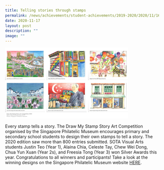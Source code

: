 ```yaml
---
title: Telling stories through stamps
permalink: /news/achievements/student-achievements/2019-2020/2020/11/16/telling-stories-through-stamps/
date: 2020-11-17
layout: post
description: ""
image: ""
---
```

<img style="width:80%" src="/images/stamp-designs-by-sota-winners.png">
		 
		 
Every stamp tells a story. The Draw My Stamp Story Art Competition organised by the Singapore Philatelic Museum encourages primary and secondary school students to design their own stamps to tell a story. The 2020 edition saw more than 800 entries submitted. SOTA Visual Arts students Justin Teo (Year 1), Alaina Chia, Celeste Tay, Chew Wei Dong, Chua Yun Xuan (Year 2s), and Freesia Tong (Year 3) won Silver Awards this year. Congratulations to all winners and participants! Take a look at the winning designs on the Singapore Philatelic Museum website&nbsp;[HERE](https://www.nhb.gov.sg/spm/programmes/competitions).
